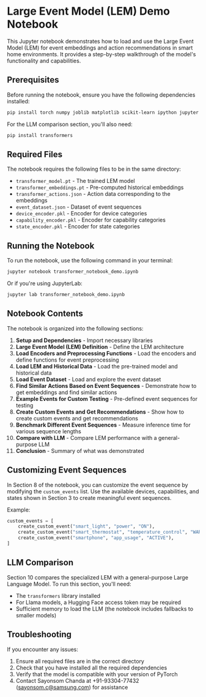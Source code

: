 # Large Event Model (LEM) Demo Notebook

This Jupyter notebook demonstrates how to load and use the Large Event Model (LEM) for event embeddings and action recommendations in smart home environments. It provides a step-by-step walkthrough of the model's functionality and capabilities.

## Prerequisites

Before running the notebook, ensure you have the following dependencies installed:

```bash
pip install torch numpy joblib matplotlib scikit-learn ipython jupyter nbformat
```

For the LLM comparison section, you'll also need:

```bash
pip install transformers
```

## Required Files

The notebook requires the following files to be in the same directory:

- `transformer_model.pt` - The trained LEM model
- `transformer_embeddings.pt` - Pre-computed historical embeddings
- `transformer_actions.json` - Action data corresponding to the embeddings
- `event_dataset.json` - Dataset of event sequences
- `device_encoder.pkl` - Encoder for device categories
- `capability_encoder.pkl` - Encoder for capability categories
- `state_encoder.pkl` - Encoder for state categories

## Running the Notebook

To run the notebook, use the following command in your terminal:

```bash
jupyter notebook transformer_notebook_demo.ipynb
```

Or if you're using JupyterLab:

```bash
jupyter lab transformer_notebook_demo.ipynb
```

## Notebook Contents

The notebook is organized into the following sections:

1. **Setup and Dependencies** - Import necessary libraries
2. **Large Event Model (LEM) Definition** - Define the LEM architecture
3. **Load Encoders and Preprocessing Functions** - Load the encoders and define functions for event preprocessing
4. **Load LEM and Historical Data** - Load the pre-trained model and historical data
5. **Load Event Dataset** - Load and explore the event dataset
6. **Find Similar Actions Based on Event Sequences** - Demonstrate how to get embeddings and find similar actions
7. **Example Events for Custom Testing** - Pre-defined event sequences for testing
8. **Create Custom Events and Get Recommendations** - Show how to create custom events and get recommendations
9. **Benchmark Different Event Sequences** - Measure inference time for various sequence lengths
10. **Compare with LLM** - Compare LEM performance with a general-purpose LLM
11. **Conclusion** - Summary of what was demonstrated

## Customizing Event Sequences

In Section 8 of the notebook, you can customize the event sequence by modifying the `custom_events` list. Use the available devices, capabilities, and states shown in Section 3 to create meaningful event sequences.

Example:
```python
custom_events = [
    create_custom_event("smart_light", "power", "ON"),
    create_custom_event("smart_thermostat", "temperature_control", "WARM"),
    create_custom_event("smartphone", "app_usage", "ACTIVE"),
]
```

## LLM Comparison

Section 10 compares the specialized LEM with a general-purpose Large Language Model. To run this section, you'll need:
- The `transformers` library installed
- For Llama models, a Hugging Face access token may be required
- Sufficient memory to load the LLM (the notebook includes fallbacks to smaller models)

## Troubleshooting

If you encounter any issues:

1. Ensure all required files are in the correct directory
2. Check that you have installed all the required dependencies
3. Verify that the model is compatible with your version of PyTorch
4. Contact Sayonsom Chanda at +91-93304-77432 (sayonsom.c@samsung.com) for assistance